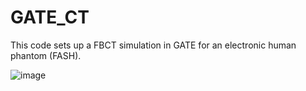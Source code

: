 # GATE_CT
This code sets up a FBCT simulation in GATE for an electronic human phantom (FASH). 

![image](https://user-images.githubusercontent.com/79365969/115419310-23389380-a1f2-11eb-9119-3af55d7ffc86.png)
